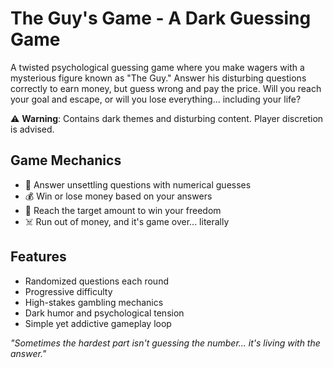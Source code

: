 # The Guy's Game - A Dark Guessing Game

A twisted psychological guessing game where you make wagers with a mysterious figure known as "The Guy." Answer his disturbing questions correctly to earn money, but guess wrong and pay the price. Will you reach your goal and escape, or will you lose everything... including your life?

⚠️ **Warning**: Contains dark themes and disturbing content. Player discretion is advised.

## Game Mechanics

- 🎲 Answer unsettling questions with numerical guesses
- 💰 Win or lose money based on your answers
- 🎯 Reach the target amount to win your freedom
- ☠️ Run out of money, and it's game over... literally

## Features

- Randomized questions each round
- Progressive difficulty
- High-stakes gambling mechanics
- Dark humor and psychological tension
- Simple yet addictive gameplay loop

*"Sometimes the hardest part isn't guessing the number... it's living with the answer."*
